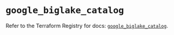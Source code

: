 # `google_biglake_catalog`

Refer to the Terraform Registry for docs: [`google_biglake_catalog`](https://registry.terraform.io/providers/hashicorp/google-beta/6.15.0/docs/resources/google_biglake_catalog).
